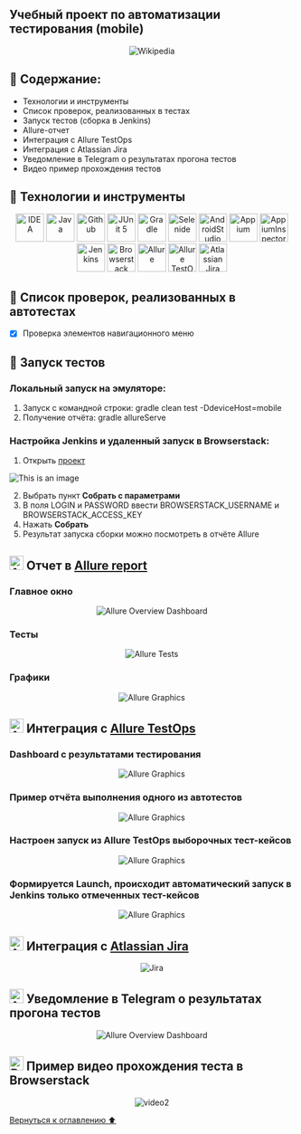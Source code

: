 ## Учебный проект по автоматизации тестирования (mobile)
<a name="Ссылка"></a>
<p align="center">
<img title="Wikipedia" src="images/screens/wiki-logo2.png">
</p>

## :maple_leaf: Содержание:

- Технологии и инструменты
- Список проверок, реализованных в тестах
- Запуск тестов (сборка в Jenkins)
- Allure-отчет
- Интеграция с Allure TestOps
- Интеграция с Atlassian Jira
- Уведомление в Telegram о результатах прогона тестов
- Видео пример прохождения тестов

## :maple_leaf: Технологии и инструменты

<p align="center">
<a href="https://www.jetbrains.com/idea/"><img src="images/logo/Idea.svg" width="50" height="50"  alt="IDEA"/></a>
<a href="https://www.java.com/"><img src="images/logo/Java.svg" width="50" height="50"  alt="Java"/></a>
<a href="https://github.com/"><img src="images/logo/GitHub.svg" width="50" height="50"  alt="Github"/></a>
<a href="https://junit.org/junit5/"><img src="images/logo/Junit5.svg" width="50" height="50"  alt="JUnit 5"/></a>
<a href="https://gradle.org/"><img src="images/logo/Gradle.svg" width="50" height="50"  alt="Gradle"/></a>
<a href="https://selenide.org/"><img src="images/logo/Selenide.svg" width="50" height="50"  alt="Selenide"/></a>
<a href="https://developer.android.com/studio/"><img src="images/logo/androidstudio.svg" width="50" height="50"  alt="AndroidStudio"/></a>
<a href="https://appium.io/"><img src="images/logo/appium.svg" width="50" height="50"  alt="Appium"/></a>
<a href="https://appium.io/"><img src="images/logo/appium-inspector.png" width="50" height="50"  alt="AppiumInspector"/></a>
<a href="https://www.jenkins.io/"><img src="images/logo/Jenkins.svg" width="50" height="50"  alt="Jenkins"/></a>
<a href="https://www.browserstack.com/"><img src="images/logo/browserstack.svg" width="50" height="50"  alt="Browserstack"/></a>
<a href="https://github.com/allure-framework/allure2"><img src="images/logo/Allure.svg" width="50" height="50"  alt="Allure"/></a>
<a href="https://qameta.io/"><img src="images/logo/Allure_TO.svg" width="50" height="50"  alt="Allure TestOps"/></a>
<a href="https://www.atlassian.com/ru/software/jira"><img src="images/logo/jira-logo.svg" width="50" height="50"  alt="Atlassian Jira"/></a>
</p>

## :maple_leaf: Список проверок, реализованных в автотестах

- [x] Проверка элементов навигационного меню


## :maple_leaf: Запуск тестов

###  Локальный запуск на эмуляторе:
1. Запуск с командной строки: gradle clean test -DdeviceHost=mobile
2. Получение отчёта: gradle allureServe

###  Настройка Jenkins и удаленный запуск в Browserstack:
1. Открыть <a target="_blank" href="https://jenkins.autotests.cloud/job/C16-NazilyaMullagildina_mobile-tests/">проект</a>

![This is an image](/images/screens/mobile-Jenk-Sobrat-new.png)

2. Выбрать пункт **Собрать с параметрами**
3. В поля LOGIN и PASSWORD ввести BROWSERSTACK_USERNAME и BROWSERSTACK_ACCESS_KEY
4. Нажать **Собрать**
5. Результат запуска сборки можно посмотреть в отчёте Allure

## <img src="images/logo/Allure.svg" width="25" height="25"  alt="Allure"/></a> Отчет в <a target="_blank" href="https://jenkins.autotests.cloud/job/C16-NazilyaMullagildina_mobile-tests/10/allure/">Allure report</a>

###  Главное окно
<p align="center">
<img title="Allure Overview Dashboard" src="images/screens/mobile-allure-main.png">
</p>


###  Тесты
<p align="center">
<img title="Allure Tests" src="images/screens/mobile-allure-suites.png">
</p>

###  Графики
<p align="center">
<img title="Allure Graphics" src="images/screens/mobile-allure-graph.png">
</p>

## <img src="images/logo/Allure_TO.svg" width="25" height="25"  alt="Allure"/></a> Интеграция с <a target="_blank" href="https://allure.autotests.cloud/project/1893/dashboards">Allure TestOps</a>

### Dashboard с результатами тестирования
<p align="center">
<img title="Allure Graphics" src="images/screens/mobile-ATO-main-dashb.png">
</p>

### Пример отчёта выполнения одного из автотестов
<p align="center">
<img title="Allure Graphics" src="images/screens/mobile-ATO-TK-sample.png">
</p>


### Настроен запуск из Allure TestOps выборочных тест-кейсов
<p align="center">
<img title="Allure Graphics" src="images/screens/mobile-run2-TK.png">
</p>

### Формируется Launch, происходит автоматический запуск в Jenkins только отмеченных тест-кейсов
<p align="center">
<img title="Allure Graphics" src="images/screens/mobile-run2-launch.png">
</p>

## <img src="images/logo/jira-logo.svg" width="25" height="25"  alt="Allure"/></a> Интеграция с <a target="_blank" href="https://jira.autotests.cloud/browse/HOMEWORK-541">Atlassian Jira</a>
<p align="center">
<img title="Jira" src="images/screens/mobile-Jira.png">
</p>

## <img src="images/logo/Telegram.svg" width="25" height="25"  alt="Allure"/></a> Уведомление в Telegram о результатах прогона тестов

<p align="center">
<img title="Allure Overview Dashboard" src="images/screens/mobile-telegram.png" >
</p>

## <img src="images/logo/browserstack.svg" width="25" height="25"  alt="Browserstack"/></a> Пример видео прохождения теста в Browserstack
<p align="center">
<img title="Browserstack Video" src="images/video/video-br-share.gif"alt="video2">
</p>

[Вернуться к оглавлению ⬆](#Ссылка)
